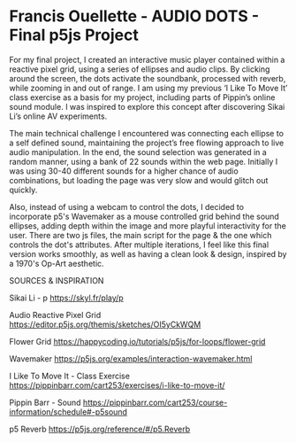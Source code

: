 # Francis Ouellette - AUDIO DOTS - Final p5js Project

For my final project, I created an interactive music player contained within a reactive pixel grid, using a series of ellipses and audio clips. By clicking around the screen, the dots activate the soundbank, processed with reverb, while zooming in and out of range. I am using my previous ‘I Like To Move It’ class exercise as a basis for my project, including parts of Pippin’s online sound module. I was inspired to explore this concept after discovering Sikai Li’s online AV experiments.

The main technical challenge I encountered was connecting each ellipse to a self defined sound, maintaining the project’s free flowing approach to live audio manipulation. In the end, the sound selection was generated in a random manner, using a bank of 22 sounds within the web page. Initially I was using 30-40 different sounds for a higher chance of audio combinations, but loading the page was very slow and would glitch out quickly. 

Also, instead of using a webcam to control the dots, I decided to incorporate p5's Wavemaker as a mouse controlled grid behind the sound ellipses, adding depth within the image and more playful interactivity for the user. There are two js files, the main script for the page & the one which controls the dot's attributes. After multiple iterations, I feel like this final version works smoothly, as well as having a clean look & design, inspired by a 1970's Op-Art aesthetic.

SOURCES & INSPIRATION

Sikai Li - p
https://skyl.fr/play/p

Audio Reactive Pixel Grid
https://editor.p5js.org/themis/sketches/OI5yCkWQM

Flower Grid
https://happycoding.io/tutorials/p5js/for-loops/flower-grid

Wavemaker
https://p5js.org/examples/interaction-wavemaker.html

I Like To Move It - Class Exercise
https://pippinbarr.com/cart253/exercises/i-like-to-move-it/

Pippin Barr - Sound
https://pippinbarr.com/cart253/course-information/schedule#-p5sound

p5 Reverb
https://p5js.org/reference/#/p5.Reverb


